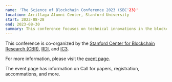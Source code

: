 ```yaml
---
name: 'The Science of Blockchain Conference 2023 (SBC'23)'
location: Arrillaga Alumni Center, Stanford University
start: 2023-08-28
end: 2023-08-30
summary: This conference focuses on technical innovations in the blockchain ecosystem, and brings together researchers and practioners working in the space. We are interested in the application of cryptography, decentralized protocols, formal  methods, and empirical analysis, to improving the security and scalability of blockchain deployments. We aim to foster collaboration among practitioners and researchers working on blockchain protocol development, cryptography, distributed systems, secure computing, crypto-economics, and economic risk analysis.
---
```




This conference is co-organized by the <a href="http://cbr.stanford.edu">Stanford Center for Blockchain Research (CBR)</a>, <a href="https://rdi.berkeley.edu/">RDI</a>, and <a href="https://www.initc3.org/">IC3</a>.

For more information, please visit the <a href="https://cbr.stanford.edu/sbc23/">event page</a>. 

The event page has information on Call for papers, registration, accommations, and more. 
